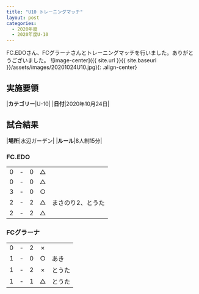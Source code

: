 ```yaml
---
title: "U10 トレーニングマッチ"
layout: post
categories:
  - 2020年度
  - 2020年度U-10
---
```


FC.EDOさん、FCグラーナさんとトレーニングマッチを行いました。ありがとうございました。
![image-center]({{ site.url }}{{ site.baseurl }}/assets/images/20201024U10.jpg){: .align-center}

## 実施要領

|**カテゴリー**|U-10|
|**日付**|2020年10月24日|

## 試合結果

|**場所**|水辺ガーデン|
|**ルール**|8人制15分|

### FC.EDO

|    |   |    |         |    |
|:--:|:-:|:--:|:--:|:--------|
|    0| - |   0|△||
|    0| - |   0|△||
|    3| - |   0|○||
|    2| - |   2|△|まさのり2、とうた|
|    2| - |   2|△||

### FCグラーナ

|    |   |    |         |    |
|:--:|:-:|:--:|:--:|:--------|
|    0| - |   2|×||
|    1| - |   0|○|あき|
|    1| - |   2|×|とうた|
|    1| - |   1|△|とうた|

